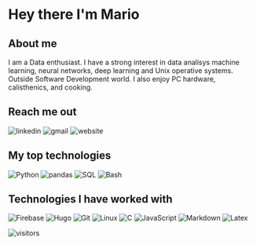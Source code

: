 # Hey there I'm Mario

## About me

I am a Data enthusiast. I have a strong interest in data analisys machine learning, neural networks, deep learning and Unix operative systems. Outside Software Development world. I also enjoy PC hardware, calisthenics, and cooking.

## Reach me out

![linkedin](https://img.shields.io/badge/-LinkedIn-000000?style=for-the-badge&logo=LinkedIn&labelColor=0072b1&?link=&link=https://www.linkedin.com/in/mariochvx/)
![gmail](https://img.shields.io/badge/-Gmail-000000?style=for-the-badge&logo=Gmail&logoColor=white&labelColor=DB4437&link=&link=mailto:mariochavez1292@gmail.com)
![website](https://img.shields.io/badge/.-mariochvx.com-000000?style=for-the-badge&logoColor=white&labelColor=brightgreen&link=&link=mariochvx.com)

## My top technologies
<!--  
Get the name of the icon on https://simpleicons.org/
labelColor if for background
string goes after badge 
and it could include a link
-->
![Python](https://img.shields.io/badge/-python-000000?style=for-the-badge&logo=Python&logoColor=FFFFFF&labelColor=3776AB)
![pandas](https://img.shields.io/badge/-pandas-000000?style=for-the-badge&logo=pandas&logoColor=FFFFFF&labelColor=150458)
![SQL](https://img.shields.io/badge/-PostgreSQL-000000?style=for-the-badge&logo=PostgreSQL&logoColor=FFFFFF&labelColor=4169E1)
![Bash](https://img.shields.io/badge/-Bash-000000?style=for-the-badge&logo=gnubash&logoColor=FFFFFF&labelColor=4EAA25)

## Technologies I have worked with

![Firebase](https://img.shields.io/badge/-Firebase-000000?style=for-the-badge&logo=Firebase&logoColor=ffffff&labelColor=FFCA28)
![Hugo](https://img.shields.io/badge/-Hugo-000000?style=for-the-badge&logo=Hugo&logoColor=FFFFFF&labelColor=FF4088)
![Git](http://img.shields.io/badge/-Git-000000?style=for-the-badge&logo=Git&logoColor=FFFFFF&labelColor=F05032)
![Linux](http://img.shields.io/badge/-Linux-000000?style=for-the-badge&logo=Linux&logoColor=FFFFFF&labelColor=FCC624)
![C](https://img.shields.io/badge/-C-000000?style=for-the-badge&logo=C&logoColor=FFFFFF&labelColor=A8B9CC)
![JavaScript](https://img.shields.io/badge/-JavaScript-000000?style=for-the-badge&logo=JavaScript&logoColor=FFFFFF&labelColor=F7DF1E)
![Markdown](http://img.shields.io/badge/-Markdown-000000?style=for-the-badge&logo=Markdown&logoColor=FFFFFF&labelColor=gray)
![Latex](http://img.shields.io/badge/-LaTeX-000000?style=for-the-badge&logo=LaTeX&logoColor=FFFFFF&labelColor=008080)

![visitors](https://visitor-badge.glitch.me/badge?page_id=MarioChvx.MarioChvx&left_color=grey&right_color=black)
